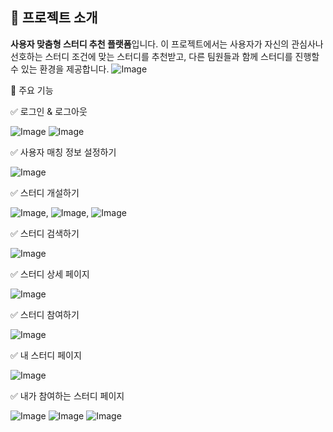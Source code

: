## 📝 프로젝트 소개
**사용자 맞춤형 스터디 추천 플랫폼**입니다. 이 프로젝트에서는 사용자가 자신의 관심사나 선호하는 스터디 조건에 맞는 스터디를 추천받고, 다른 팀원들과 함께 스터디를 진행할 수 있는 환경을 제공합니다.
![Image](https://github.com/user-attachments/assets/5c75d11e-0346-49a4-84e4-d213733f0de5)


📝 주요 기능

✅ 로그인 & 로그아웃

![Image](https://github.com/user-attachments/assets/e8e9ef2d-0784-482d-b685-86e75dce4dce)
![Image](https://github.com/user-attachments/assets/736e94b8-4b24-4e27-844b-1ec0cb0890a1)


✅ 사용자 매칭 정보 설정하기 

![Image](https://github.com/user-attachments/assets/99267e29-6b5b-4b3e-b453-dfcd72a41783)


✅ 스터디 개설하기 

![Image](https://github.com/user-attachments/assets/42398744-6ee4-4f05-9c62-b479d3f77042),
![Image](https://github.com/user-attachments/assets/5252afcb-e54b-462e-bc27-191ed4ba0253),
![Image](https://github.com/user-attachments/assets/34261fb0-c944-4a5f-8887-954b7f371fd3)



✅ 스터디 검색하기

![Image](https://github.com/user-attachments/assets/fed21315-faa4-4666-b139-cc2409e8ba1b)


✅ 스터디 상세 페이지

![Image](https://github.com/user-attachments/assets/ad711a78-7864-4b55-9fe1-0627c6af0cbd)


✅ 스터디 참여하기

![Image](https://github.com/user-attachments/assets/91d34456-ae1a-407e-99be-3e3421c7f72b)



✅ 내 스터디 페이지

![Image](https://github.com/user-attachments/assets/e5575f40-8bfd-442b-9180-f58d57225540)


✅ 내가 참여하는 스터디 페이지

![Image](https://github.com/user-attachments/assets/178b4b6a-9f60-4f93-8ed6-474e5468aca2)
![Image](https://github.com/user-attachments/assets/6359874d-ccc3-4c4c-950c-76a7dc558259)
![Image](https://github.com/user-attachments/assets/14125ff2-83d4-4dfd-912b-76996a229028)









